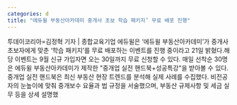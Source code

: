 ```yaml
---
categories: d
title: "에듀윌 부동산아카데미 중개사 초보 학습 패키지’ 무료 배포 진행"
---
```

투데이코리아=김정혁 기자 | 종합교육기업 에듀윌은 ‘에듀윌 부동산아카데미’가 중개사 초보자에게 맞춘 ‘학습 패키지’를 무료 배포하는 이벤트를 진행 중이라고 21일 밝혔다.해당 이벤트는 9월 신규 가입자면 오는 30일까지 무료 신청할 수 있다. 매일 선착순 30명은 에듀윌 부동산아카데미가 제작한 "중개업 실전 핸드북+성공특강"을 받아볼 수 있다. 중개업 실전 핸드북은 최신 부동산 현장 트렌드를 분석해 실제 사례를 수집했다. 비전공자의 눈높이에 맞춰 중개보수 요율과 법 규정을 서술했으며, 부동산 규제사항 및 세금 실무 등을 상세 설명했